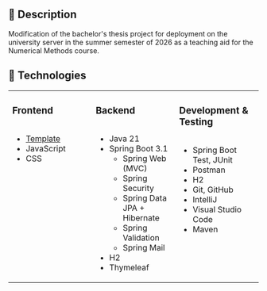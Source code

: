 
## 📝 Description
Modification of the bachelor's thesis project for deployment on the university server in the summer semester of 2026 as a teaching aid for the Numerical Methods course.


## 🧰 Technologies


<table><tr><td valign="top" width="33%">



### Frontend  
<div align="left">
  <ul style="list-style-type: disc; display: inline-block;">
    <li><a href="https://www.bootstrapdash.com/product/corona-free" target="_blank" rel="noopener noreferrer">Template</a></li>
    <li>JavaScript</li>
    <li>CSS</li>
  </ul>
</div>


</td><td valign="top" width="33%">

### Backend  
<div align="left">
  <ul style="list-style-type: disc; display: inline-block;">
    <li>Java 21</li>
    <li>Spring Boot 3.1
      <ul>
        <li>Spring Web (MVC)</li>
        <li>Spring Security</li>
        <li>Spring Data JPA + Hibernate</li>
        <li>Spring Validation</li>
        <li>Spring Mail</li>
      </ul>
    </li>
    <li>H2</li>
    <li>Thymeleaf</li>



</td><td valign="top" width="33%">



### Development & Testing  
<div align="left">
  <ul style="list-style-type: disc; display: inline-block;">
    <li>Spring Boot Test, JUnit</li>
    <li>Postman</li>
    <li>H2</li>
    <li>Git, GitHub</li>
   <li>IntelliJ</li>
   <li>Visual Studio Code</li>
   <li>Maven</li>
  </ul>
</div>


</td></tr></table>

